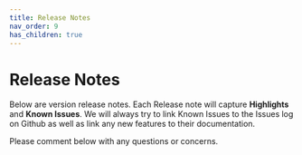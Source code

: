 ```yaml
---
title: Release Notes
nav_order: 9
has_children: true
---
```


# Release Notes

Below are version release notes. Each Release note will capture **Highlights** and **Known Issues**. We will always try to link Known Issues to the Issues log on Github as well as link any new features to their documentation.

Please comment below with any questions or concerns.
